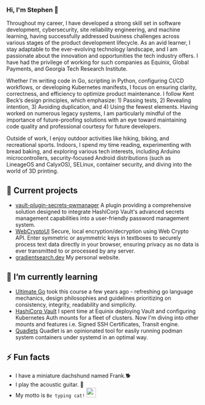 ### Hi, I'm Stephen 👋

Throughout my career, I have developed a strong skill set in software development, cybersecurity, site reliability engineering, and machine learning, having successfully addressed business challenges across various stages of the product development lifecycle. As an avid learner, I stay adaptable to the ever-evolving technology landscape, and I am passionate about the innovation and opportunities the tech industry offers. I have had the privilege of working for such companies as Equinix, Global Payments, and Georgia Tech Research Institute.  

Whether I'm writing code in Go, scripting in Python, configuring CI/CD workflows, or developing Kubernetes manifests, I focus on ensuring clarity, correctness, and efficiency to optimize product maintenance. I follow Kent Beck’s design principles, which emphasize: 1) Passing tests, 2) Revealing intention, 3) Avoiding duplication, and 4) Using the fewest elements. Having worked on numerous legacy systems, I am particularly mindful of the importance of future-proofing solutions with an eye toward maintaining code quality and professional courtesy for future developers.

Outside of work, I enjoy outdoor activities like hiking, biking, and recreational sports. Indoors, I spend my time reading, experimenting with bread baking, and exploring various tech interests, including Arduino microcontrollers, security-focused Android distributions (such as LineageOS and CalyxOS), SELinux, container security, and diving into the world of 3D printing.


## 🔭 Current projects

- [vault-plugin-secrets-pwmanager](https://github.com/gradientsearch/vault-plugin-secrets-pwmanager) A plugin providing a comprehensive solution designed to integrate HashiCorp Vault's advanced secrets management capabilities into a user-friendly password management system.
- [WebCryptoUI](https://github.com/gradientsearch/WebCryptoUI) Secure, local encryption/decryption using Web Crypto API. Enter symmetric or asymmetric keys in textboxes to securely process text data directly in your browser, ensuring privacy as no data is ever transmitted to or processed by any server. 
- [gradientsearch.dev](https://github.com/gradientsearch/gradientsearch.dev) My personal website.

## 🌱 I’m currently learning

- [Ultimate Go](https://www.ardanlabs.com/training/ultimate-go/) took this course a few years ago - refreshing go language mechanics, design philosophies and guidelines prioritizing on consistency, integrity, readability and simplicity. 
- [HashiCorp Vault](https://www.vaultproject.io/) I spent time at Equinix deploying Vault and configuring Kubernetes Auth mounts for a fleet of clusters. Now I'm diving into other mounts and features i.e. Signed SSH Certificates, Transit engine.
- [Quadlets](https://www.redhat.com/en/blog/multi-container-application-podman-quadlet) Quadlet is an opinionated tool for easily running podman system containers under systemd in an optimal way. 

## ⚡ Fun facts
- I have a miniature dachshund named Frank.🐕
- I play the acoustic guitar. 🎸
- My motto is `Be typing cat!` <image src="https://github.com/user-attachments/assets/a2ccfe59-e923-4b39-ada5-b85d074255e8" width="25px"> 
